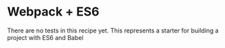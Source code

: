 # Webpack + ES6

There are no tests in this recipe yet.  This represents a starter for building a project with ES6 and Babel